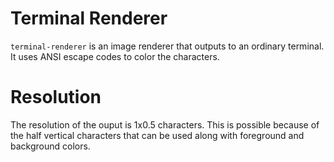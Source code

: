 # Terminal Renderer

`terminal-renderer` is an image renderer that outputs to an ordinary terminal. It uses ANSI escape codes
to color the characters.

# Resolution

The resolution of the ouput is 1x0.5 characters. This is possible because of the half vertical
characters that can be used along with foreground and background colors.
